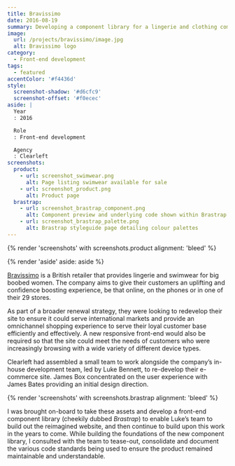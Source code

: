 ```yaml
---
title: Bravissimo
date: 2016-08-19
summary: Developing a component library for a lingerie and clothing company for big boobed women.
image:
  url: /projects/bravissimo/image.jpg
  alt: Bravissimo logo
category:
  - Front-end development
tags:
  - featured
accentColor: '#f4436d'
style:
  screenshot-shadow: '#d6cfc9'
  screenshot-offset: '#f0ecec'
aside: |
  Year
  : 2016

  Role
  : Front-end development

  Agency
  : Clearleft
screenshots:
  product:
    - url: screenshot_swimwear.png
      alt: Page listing swimwear available for sale
    - url: screenshot_product.png
      alt: Product page
  brastrap:
    - url: screenshot_brastrap_component.png
      alt: Component preview and underlying code shown within Brastrap
    - url: screenshot_brastrap_palette.png
      alt: Brastrap styleguide page detailing colour palettes
---
```

{% render 'screenshots' with screenshots.product
  alignment: 'bleed'
%}

{% render 'aside'
  aside: aside
%}

[Bravissimo][1] is a British retailer that provides lingerie and swimwear for big boobed women. The company aims to give their customers an uplifting and confidence boosting experience, be that online, on the phones or in one of their 29 stores.

As part of a broader renewal strategy, they were looking to redevelop their site to ensure it could serve international markets and provide an omnichannel shopping experience to serve their loyal customer base efficiently and effectively. A new responsive front-end would also be required so that the site could meet the needs of customers who were increasingly browsing with a wide variety of different device types.

Clearleft had assembled a small team to work alongside the company’s in-house development team, led by Luke Bennett, to re-develop their e-commerce site. James Box concentrated on the user experience with James Bates providing an initial design direction.

{% render 'screenshots' with screenshots.brastrap
  alignment: 'bleed'
%}

I was brought on-board to take these assets and develop a front-end component library (cheekily dubbed *Brastrap*) to enable Luke’s team to build out the reimagined website, and then continue to build upon this work in the years to come. While building the foundations of the new component library, I consulted with the team to tease-out, consolidate and document the various code standards being used to ensure the product remained maintainable and understandable.

[1]: https://www.bravissimo.com
